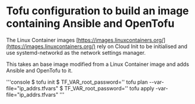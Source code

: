 # Tofu configuration to build an image containing Ansible and OpenTofu

The Linux Container images [https://images.linuxcontainers.org/](https://images.linuxcontainers.org/)
rely on Cloud Init to be initialised and use systemd-networkd as the network settings manager.

This takes an base image modified from a Linux Container image and adds Ansible and OpenTofu to it.

'''console
$ tofu init
$ TF_VAR_root_password='' tofu plan --var-file="ip_addrs.tfvars"
$ TF_VAR_root_password='' tofu apply -var-file="ip_addrs.tfvars"
'''
